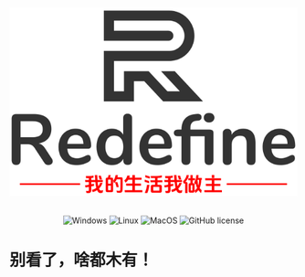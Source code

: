 <div align="center">
    <img src="./img/R3.png" alt="Redefine" width="512"/>
    <br><br>
    <p align="center">
        <a href="https://img.shields.io/badge/-Windows-blue?logo=windows" target="_blank"
           style="text-decoration: none;">
            <img src="https://img.shields.io/badge/-Windows-blue?logo=windows" alt="Windows">
        </a>
        <a href="https://img.shields.io/badge/-MacOS-black?logo=apple" target="_blank" style="text-decoration: none;">
            <img src="https://img.shields.io/badge/-MacOS-black?logo=apple" alt="Linux">
        </a>
        <a href="https://img.shields.io/badge/-Linux-333?logo=ubuntu" target="_blank" style="text-decoration: none;">
            <img src="https://img.shields.io/badge/-Linux-333?logo=ubuntu" alt="MacOS">
        </a>
        <a href="https://github.com/vergecurrency/verge/releases/latest" target="_blank" style="text-decoration: none;">
            <img src="https://img.shields.io/github/license/Zhang-Yirui/Redefine" alt="GitHub license">
        </a>
    </p>
</div>



# 别看了，啥都木有！